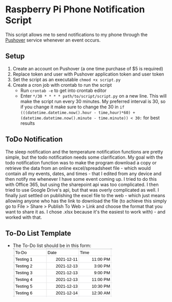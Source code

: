 # Raspberry Pi Phone Notification Script

This script allows me to send notifications to my phone through the [Pushover](https://www.pushover.net) service whenever an event occurs.

## Setup
1. Create an account on Pushover (a one time purchase of $5 is required)
2. Replace token and user with Pushover application token and user token
3. Set the script as an executable `chmod +x script.py`
4. Create a cron job with crontab to run the script
    - Run `crontab -e` to get into crontab editor
    - Enter `*/30 * * * * path/to/script/script.py` on a new line. This will make the script run every 30 minutes. My preferred interval is 30, so if you change it make sure to change the 30 in `if (((datetime.datetime.now().hour - time,hour)*60) + (datetime.datetime.now().minute - time.minute)) < 30:` for best results

## ToDo Notification
The sleep notification and the temperature notification functions are pretty simple, but the todo notification needs some clarification. My goal with the todo notification function was to make the program download a copy or retrieve the data from an online excel/spreadsheet file - which would contain all my events, dates, and times - that I edited from any device and then notify me whenever I have some event coming up. I tried to do this with Office 365, but using the sharepoint api was too complicated. I then tried to use Google Drive's api, but that was overly complicated as well. I finally just settled on publishing the excel file to the web - which just means allowing anyone who has the link to download the file (to achieve this simply go to File > Share > Publish To Web > Link and choose the format that you want to share it as. I chose .xlsx because it's the easiest to work with) - and worked with that.

## To-Do List Template
- The To-Do list should be in this form:
![Template](Images/Template.png)
